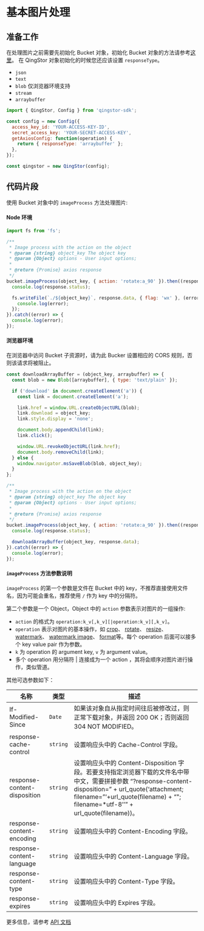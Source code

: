 # 基本图片处理

## 准备工作

在处理图片之前需要先初始化 Bucket 对象，初始化 Bucket 对象的方法请参考[这里](./initialize_config_and_qingstor_zh-CN.md)。 在 QingStor 对象初始化的时候您还应该设置 `responseType`。

- `json`
- `text`
- `blob` 仅浏览器环境支持
- `stream`
- `arraybuffer`

```javascript
import { QingStor, Config } from 'qingstor-sdk';

const config = new Config({
  access_key_id: 'YOUR-ACCESS-KEY-ID',
  secret_access_key: 'YOUR-SECRET-ACCESS-KEY',
  getAxiosConfig: function(operation) {
    return { responseType: 'arraybuffer' };
  },
});

const qingstor = new QingStor(config);
```

## 代码片段

使用 Bucket 对象中的 `imageProcess` 方法处理图片:

#### Node 环境

```javascript
import fs from 'fs';

/**
 * Image process with the action on the object
 * @param {string} object_key The object key
 * @param {Object} options - User input options;
 *
 * @return {Promise} axios response
 */
bucket.imageProcess(object_key, { action: 'rotate:a_90' }).then((response) => {
  console.log(response.status);

  fs.writeFile(`./${object_key}`, response.data, { flag: 'wx' }, (error) => {
    console.log(error);
  });
}).catch((error) => {
  console.log(error);
});
```

#### 浏览器环境

在浏览器中访问 Bucket 子资源时，请为此 Bucker 设置相应的 CORS 规则，否则该请求将被阻止。

```javascript
const downloadArrayBuffer = (object_key, arraybuffer) => {
  const blob = new Blob([arraybuffer], { type: 'text/plain' });

  if ('download' in document.createElement('a')) {
    const link = document.createElement('a');

    link.href = window.URL.createObjectURL(blob);
    link.download = object_key;
    link.style.display = 'none';

    document.body.appendChild(link);
    link.click();

    window.URL.revokeObjectURL(link.href);
    document.body.removeChild(link);
  } else {
    window.navigator.msSaveBlob(blob, object_key);
  }
};

/**
 * Image process with the action on the object
 * @param {string} object_key The object key
 * @param {Object} options - User input options;
 *
 * @return {Promise} axios response
 */
bucket.imageProcess(object_key, { action: 'rotate:a_90' }).then((response) => {
  console.log(response.status);

  downloadArrayBuffer(object_key, response.data);
}).catch((error) => {
  console.log(error);
});
```

#### `imageProcess` 方法参数说明

`imageProcess` 的第一个参数是文件在 Bucket 中的 key，不推荐直接使用文件名，因为可能会重名，推荐使用 `/` 作为 key 中的分隔符。

第二个参数是一个 Object，Object 中的 `action` 参数表示对图片的一组操作:

- `action` 的格式为 `operation:k_v[,k_v][|operation:k_v][,k_v]`。
- `operation` 表示对图片的基本操作，如 [crop](https://docsv4.qingcloud.com/user_guide/storage/object_storage/api/object/image_process/crop)、 [rotate](https://docsv4.qingcloud.com/user_guide/storage/object_storage/api/object/image_process/rotate)、 [resize](https://docsv4.qingcloud.com/user_guide/storage/object_storage/api/object/image_process/resize)、 [watermark](https://docsv4.qingcloud.com/user_guide/storage/object_storage/api/object/image_process/watermark)、 [watermark image](https://docsv4.qingcloud.com/user_guide/storage/object_storage/api/object/image_process/watermark_image)、 [format](https://docsv4.qingcloud.com/user_guide/storage/object_storage/api/object/image_process/format)等。每个 operation 后面可以接多个 key value pair 作为参数。
- `k` 为 operation 的 argument key, `v` 为 argument value。
- 多个 operation 用分隔符 | 连接成为一个 action ，其将会顺序对图片进行操作，类似管道。

其他可选参数如下：

| 名称     | 类型     | 描述   |
| ------------------ | -------- | -------------------------------------------------------------------------------------------------------------------------------------------------------------------------------------------------------------------- |
| If-Modified-Since | `Date` | 如果该对象自从指定时间往后被修改过，则正常下载对象，并返回 200 OK；否则返回 304 NOT MODIFIED。  |
| response-cache-control | `string` | 设置响应头中的 Cache-Control 字段。 |
| response-content-disposition | `string` | 设置响应头中的 Content-Disposition 字段。若要支持指定浏览器下载的文件名中带中文，需要拼接参数 “?response-content-disposition=” + url_quote(‘attachment; filename=”‘+url_quote(filename) + “"; filename=*utf-8’’” + url_quote(filename))。 |
| response-content-encoding | `string` | 设置响应头中的 Content-Encoding 字段。 |
| response-content-language | `string` | 设置响应头中的 Content-Language 字段。 |
| response-content-type | `string` | 设置响应头中的 Content-Type 字段。 |
| response-expires | `string` | 设置响应头中的 Expires 字段。 |

更多信息，请参考 [API 文档](https://docsv3.qingcloud.com/storage/object-storage/api/object/image_process/)
